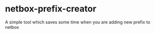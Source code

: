 # netbox-prefix-creator
A simple tool which saves some time when you are adding new prefix to netbox
